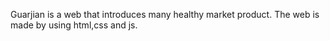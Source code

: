 Guarjian is a web that introduces many healthy market product.
The web is made by using html,css and js.
